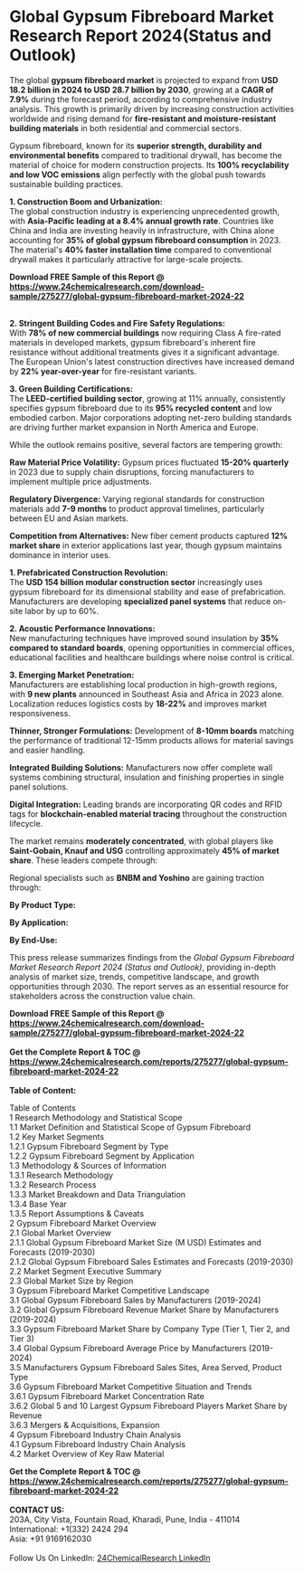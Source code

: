 <h1>Global Gypsum Fibreboard Market Research Report 2024(Status and Outlook)</h1><p>The global <strong>gypsum fibreboard market</strong> is projected to expand from <strong>USD 18.2 billion in 2024 to USD 28.7 billion by 2030</strong>, growing at a <strong>CAGR of 7.9%</strong> during the forecast period, according to comprehensive industry analysis. This growth is primarily driven by increasing construction activities worldwide and rising demand for <strong>fire-resistant and moisture-resistant building materials</strong> in both residential and commercial sectors.</p><p>Gypsum fibreboard, known for its <strong>superior strength, durability and environmental benefits</strong> compared to traditional drywall, has become the material of choice for modern construction projects. Its <strong>100% recyclability and low VOC emissions</strong> align perfectly with the global push towards sustainable building practices.</p><p><strong>1. Construction Boom and Urbanization:</strong><br>
The global construction industry is experiencing unprecedented growth, with <strong>Asia-Pacific leading at a 8.4% annual growth rate</strong>. Countries like China and India are investing heavily in infrastructure, with China alone accounting for <strong>35% of global gypsum fibreboard consumption</strong> in 2023. The material's <strong>40% faster installation time</strong> compared to conventional drywall makes it particularly attractive for large-scale projects.</p><div><b>Download FREE Sample of this Report @ 
            <a href="https://www.24chemicalresearch.com/download-sample/275277/global-gypsum-fibreboard-market-2024-22">
            https://www.24chemicalresearch.com/download-sample/275277/global-gypsum-fibreboard-market-2024-22</a></b></div><br><p><strong>2. Stringent Building Codes and Fire Safety Regulations:</strong><br>
With <strong>78% of new commercial buildings</strong> now requiring Class A fire-rated materials in developed markets, gypsum fibreboard's inherent fire resistance without additional treatments gives it a significant advantage. The European Union's latest construction directives have increased demand by <strong>22% year-over-year</strong> for fire-resistant variants.</p><p><strong>3. Green Building Certifications:</strong><br>
The <strong>LEED-certified building sector</strong>, growing at 11% annually, consistently specifies gypsum fibreboard due to its <strong>95% recycled content</strong> and low embodied carbon. Major corporations adopting net-zero building standards are driving further market expansion in North America and Europe.</p><p>While the outlook remains positive, several factors are tempering growth:</p><p><strong>Raw Material Price Volatility:</strong> Gypsum prices fluctuated <strong>15-20% quarterly</strong> in 2023 due to supply chain disruptions, forcing manufacturers to implement multiple price adjustments.</p><p><strong>Regulatory Divergence:</strong> Varying regional standards for construction materials add <strong>7-9 months</strong> to product approval timelines, particularly between EU and Asian markets.</p><p><strong>Competition from Alternatives:</strong> New fiber cement products captured <strong>12% market share</strong> in exterior applications last year, though gypsum maintains dominance in interior uses.</p><p><strong>1. Prefabricated Construction Revolution:</strong><br>
The <strong>USD 154 billion modular construction sector</strong> increasingly uses gypsum fibreboard for its dimensional stability and ease of prefabrication. Manufacturers are developing <strong>specialized panel systems</strong> that reduce on-site labor by up to 60%.</p><p><strong>2. Acoustic Performance Innovations:</strong><br>
New manufacturing techniques have improved sound insulation by <strong>35% compared to standard boards</strong>, opening opportunities in commercial offices, educational facilities and healthcare buildings where noise control is critical.</p><p><strong>3. Emerging Market Penetration:</strong><br>
Manufacturers are establishing local production in high-growth regions, with <strong>9 new plants</strong> announced in Southeast Asia and Africa in 2023 alone. Localization reduces logistics costs by <strong>18-22%</strong> and improves market responsiveness.</p><p><strong>Thinner, Stronger Formulations:</strong> Development of <strong>8-10mm boards</strong> matching the performance of traditional 12-15mm products allows for material savings and easier handling.</p><p><strong>Integrated Building Solutions:</strong> Manufacturers now offer complete wall systems combining structural, insulation and finishing properties in single panel solutions.</p><p><strong>Digital Integration:</strong> Leading brands are incorporating QR codes and RFID tags for <strong>blockchain-enabled material tracing</strong> throughout the construction lifecycle.</p><p>The market remains <strong>moderately concentrated</strong>, with global players like <strong>Saint-Gobain, Knauf and USG</strong> controlling approximately <strong>45% of market share</strong>. These leaders compete through:</p><p>Regional specialists such as <strong>BNBM and Yoshino</strong> are gaining traction through:</p><p><strong>By Product Type:</strong></p><p><strong>By Application:</strong></p><p><strong>By End-Use:</strong></p><p>This press release summarizes findings from the <em>Global Gypsum Fibreboard Market Research Report 2024 (Status and Outlook)</em>, providing in-depth analysis of market size, trends, competitive landscape, and growth opportunities through 2030. The report serves as an essential resource for stakeholders across the construction value chain.</p><div><b>Download FREE Sample of this Report @ 
            <a href="https://www.24chemicalresearch.com/download-sample/275277/global-gypsum-fibreboard-market-2024-22">
            https://www.24chemicalresearch.com/download-sample/275277/global-gypsum-fibreboard-market-2024-22</a></b></div><br><div><b>Get the Complete Report & TOC @ 
            <a href="https://www.24chemicalresearch.com/reports/275277/global-gypsum-fibreboard-market-2024-22">
            https://www.24chemicalresearch.com/reports/275277/global-gypsum-fibreboard-market-2024-22</a></b></div><br>
            <b>Table of Content:</b><p>Table of Contents<br />
1 Research Methodology and Statistical Scope<br />
1.1 Market Definition and Statistical Scope of Gypsum Fibreboard<br />
1.2 Key Market Segments<br />
1.2.1 Gypsum Fibreboard Segment by Type<br />
1.2.2 Gypsum Fibreboard Segment by Application<br />
1.3 Methodology & Sources of Information<br />
1.3.1 Research Methodology<br />
1.3.2 Research Process<br />
1.3.3 Market Breakdown and Data Triangulation<br />
1.3.4 Base Year<br />
1.3.5 Report Assumptions & Caveats<br />
2 Gypsum Fibreboard Market Overview<br />
2.1 Global Market Overview<br />
2.1.1 Global Gypsum Fibreboard Market Size (M USD) Estimates and Forecasts (2019-2030)<br />
2.1.2 Global Gypsum Fibreboard Sales Estimates and Forecasts (2019-2030)<br />
2.2 Market Segment Executive Summary<br />
2.3 Global Market Size by Region<br />
3 Gypsum Fibreboard Market Competitive Landscape<br />
3.1 Global Gypsum Fibreboard Sales by Manufacturers (2019-2024)<br />
3.2 Global Gypsum Fibreboard Revenue Market Share by Manufacturers (2019-2024)<br />
3.3 Gypsum Fibreboard Market Share by Company Type (Tier 1, Tier 2, and Tier 3)<br />
3.4 Global Gypsum Fibreboard Average Price by Manufacturers (2019-2024)<br />
3.5 Manufacturers Gypsum Fibreboard Sales Sites, Area Served, Product Type<br />
3.6 Gypsum Fibreboard Market Competitive Situation and Trends<br />
3.6.1 Gypsum Fibreboard Market Concentration Rate<br />
3.6.2 Global 5 and 10 Largest Gypsum Fibreboard Players Market Share by Revenue<br />
3.6.3 Mergers & Acquisitions, Expansion<br />
4 Gypsum Fibreboard Industry Chain Analysis<br />
4.1 Gypsum Fibreboard Industry Chain Analysis<br />
4.2 Market Overview of Key Raw Material</p><div><b>Get the Complete Report & TOC @ 
            <a href="https://www.24chemicalresearch.com/reports/275277/global-gypsum-fibreboard-market-2024-22">
            https://www.24chemicalresearch.com/reports/275277/global-gypsum-fibreboard-market-2024-22</a></b></div><br><b>CONTACT US:</b><br>
            203A, City Vista, Fountain Road, Kharadi, Pune, India - 411014<br>
            International: +1(332) 2424 294<br>
            Asia: +91 9169162030 <br><br>
            Follow Us On LinkedIn: <a href="https://www.linkedin.com/company/24chemicalresearch/">24ChemicalResearch LinkedIn</a>